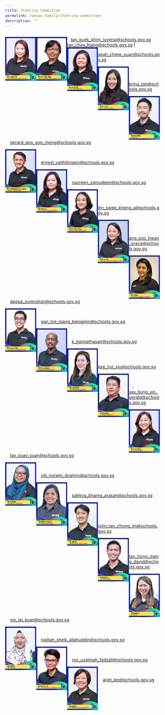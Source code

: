 ```yaml
---
title: Steering Committee
permalink: /gesps-family/steering-committee/
description: ""
---
```

| | | |
|:---|:---|:---|
<img src="/images/mrs%20luvena%20lim%202.jpg" align="left" style="width:20%">&nbsp;&nbsp;&nbsp;[tan_guek_khim_luvena@schools.gov.sg](mailto:Tan_Guek_Khim_Luvena@schools.gov.sg)
<img src="/images/mdm%20tan%20chay%20hiang.jpg" align="left" style="width:20%">[tan_chay_hiang@schools.gov.sg](mailto:tan_chay_hiang@schools.gov.sg)
|
<img src="/images/mrs%20angela%20ho%202.jpg" align="left" style="width:20%"><br>



[seah_chiew_suan@schools.gov.sg](mailto:Seah_Chiew_Suan@schools.gov.sg)

<img src="/images/ms%20brina%20tan%20(2).jpg" align="left" style="width:20%"><br><br><p>
[brina_tan@schools.gov.sg](mailto:brina_tan@schools.gov.sg)</p>

<img src="/images/mr%20gerard%20woo.jpg" align="left" style="width:20%"><br><br>&nbsp;&nbsp;&nbsp;
[gerard_goo_gon_meng@schools.gov.sg](mailto:Gerard_Woo_Hon_meng)

<img src="/images/mr%20vaithilingam%20ernest%20junior%202.jpg" align="left" style="width:20%"><br><br>&nbsp;&nbsp;&nbsp;
[ernest_vaithilingam@schools.gov.sg](mailto:Ernest_Vaithilingam@schools.gov.sg)

<img src="/images/mdm%20nazreen%202.jpg" align="left" style="width:20%"><br><br>&nbsp;&nbsp;&nbsp;
[nazreen_zainudeen@schools.gov.sg](mailto:Nazreen_Zainudeen@schools.gov.sg)

<img src="/images/ms%20lim%20swee%20kheng%202.jpg" align="left" style="width:20%"><br><br>&nbsp;&nbsp;&nbsp;
[lim_swee_kheng_a@schools.gov.sg](mailto:lim_swee_kheng_a@schools.gov.sg)

<img src="/images/ms%20grace%20ang.jpg" align="left" style="width:20%"><br><br>&nbsp;&nbsp;&nbsp;
[ang_soo_hiean_grace@schools.gov.sg](mailto:ang_soo_hiean_grace@schools.gov.sg)

<img src="/images/mdm%20deepa%20(2).jpg" align="left" style="width:20%"><br><br>&nbsp;&nbsp;&nbsp;
[deepa_surendran@schools.gov.sg](mailto:Deepa_Surendran@schools.gov.sg)

<img src="/images/mr%20benjamin%20gan%20(2).jpg" align="left" style="width:20%"><br><br>&nbsp;&nbsp;&nbsp;
[gan_tze_qiang_benjamin@schools.gov.sg](mailto:gan_tze_qiang_benjamin@schools.gov.sg)

<img src="/images/mr%20k%20kannathasan%20(2).jpg" align="left" style="width:20%"><br><br>&nbsp;&nbsp;&nbsp;
[k_kannathasan@schools.gov.sg](mailto:K_Kannathasan@schools.gov.sg)

<img src="/images/mdm%20kee%20hui%20xiu.jpg" align="left" style="width:20%"><br><br>&nbsp;&nbsp;&nbsp;
[kee_hui_xiu@schools.gov.sg](mailto:kee_hui_xiu@schools.gov.sg)

<img src="/images/mr%20gerald%20say-amended.jpg" align="left" style="width:20%"><br><br>&nbsp;&nbsp;&nbsp;:
[say_tiong_sin_gerald@schools.gov.sg](mailto:say_tiong_sin_gerald@schools.gov.sg)

<img src="/images/mrs%20carol%20wong%202.jpg" align="left" style="width:20%"><br><br>&nbsp;&nbsp;&nbsp;
[tay_puay_suan@schools.gov.sg](mailto:tay_puay_suan@schools.gov.sg)

<img src="/images/ms%20siti%20noraini-amended.jpg" align="left" style="width:20%"><br><br>&nbsp;&nbsp;&nbsp;
[siti_noraini_ibrahim@schools.gov.sg](mailto:siti_noraini_ibrahim@schools.gov.sg)

<img src="/images/mrs%20bhama%20puravalan.jpg" align="left" style="width:20%"><br><br>&nbsp;&nbsp;&nbsp;
[sathiya_bhama_arasan@schools.gov.sg](mailto:sathiya_bhama_arasan@schools.gov.sg)

<img src="/images/mr%20john%20tan-amended.jpg" align="left" style="width:20%"><br><br><br>&nbsp;&nbsp;&nbsp;
[john_tan_chong_jin@schools.gov.sg](mailto:john_tan_chong_jin@schools.gov.sg)

<img src="/images/mr%20david%20tan.jpg" align="left" style="width:20%"><br><br>&nbsp;&nbsp;&nbsp;
[tan_hong_meng_david@schools.gov.sg](mailto:tan_hong_meng_david@schools.gov.sg)

<img src="/images/ms%20regina%20yip.jpg" align="left" style="width:20%"><br><br>&nbsp;&nbsp;&nbsp;
[yip_lai_kuan@schools.gov.sg](mailto:yip_lai_kuan@schools.gov.sg)

<img src="/images/mdm%20nadiah%20(2).jpg" align="left" style="width:20%"><br><br>&nbsp;&nbsp;&nbsp;
[nadiah_sheik_allahuddin@schools.gov.sg](mailto:nadiah_sheik_allahuddin@schools.gov.sg)

<img src="/images/ms%20nur'uzaimah.jpg" align="left" style="width:20%"><br><br>&nbsp;&nbsp;&nbsp;
[nur_uzaimah_fadzali@schools.gov.sg](mailto:nur_uzaimah_fadzali@schools.gov.sg)

<img src="/images/ms%20ariel%20lee.jpg" align="left" style="width:20%"><br><br>&nbsp;&nbsp;&nbsp;
[ariel_lee@schools.gov.sg](mailto:ariel_lee@schools.gov.sg)
